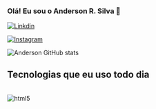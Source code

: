 ### Olá! Eu sou o Anderson R. Silva 👏

[![Linkdin](https://img.shields.io/badge/LinkedIn-0077B5?style=for-the-badge&logo=linkedin&logoColor=white)](https://www.linkedin.com/feed/?trk=sem-ga_campid.12619604102_asid.122510713320_crid.509739556283_kw.linkedin%20login_d.c_tid.kwd-12704307073_n.g_mt.p_geo.9074168)

[![Instagram](https://img.shields.io/badge/Instagram-E4405F?style=for-the-badge&logo=instagram&logoColor=white)](https://www.instagram.com/ander_silva2022/)

![Anderson GitHub stats](https://github-readme-stats.vercel.app/api?username=Dev-ARS&show_icons=true&theme=radical)

## Tecnologias que eu uso todo dia

<div style="display: inline_block"><br/>
  <img align="center" alt="html5" src="https://img.shields.io/badge/Python-3776AB?style=for-the-badge&logo=python&logoColor=white" />
</div>
